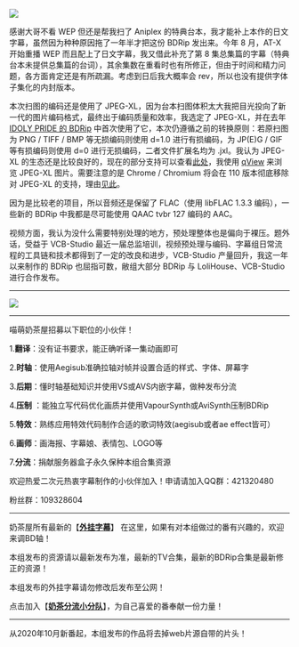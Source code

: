 ![][0]


感谢大哥不看 WEP 但还是帮我扫了 Aniplex 的特典台本，我才能补上本作的日文字幕，虽然因为种种原因拖了一年半才把这份 BDRip 发出来。今年 8 月，AT-X 开始重播 WEP 而且配上了日文字幕，我又借此补充了第 8 集总集篇的字幕（特典台本未提供总集篇的台词），其余集数在重看时也有所修正，但由于时间和精力问题，各方面肯定还是有所疏漏。考虑到日后我大概率会 rev，所以也没有提供字体子集化的内封版本。

本次扫图的编码还是使用了 JPEG-XL，因为台本扫图体积太大我把目光投向了新一代的图片编码格式，最终出于编码质量和效率，我选定了 JPEG-XL，并在去年 [IDOLY PRIDE 的 BDRip](https://nyaa.si/view/1409919) 中首次使用了它，本次仍遵循之前的转换原则：若原扫图为 PNG / TIFF / BMP 等无损编码则使用 d=1.0 进行有损编码，为 JP(E)G / GIF 等有损编码则使用 d=0 进行无损编码，二者文件扩展名均为 .jxl。我认为 JPEG-XL 的生态还是比较良好的，现在的部分支持可以查看[此处](https://jpegxl.io/#tutorials)，我使用 [qView](https://github.com/jurplel/qView) 来浏览 JPEG-XL 图片。需要注意的是 Chrome / Chromium 将会在 110 版本彻底移除对 JPEG-XL 的支持，理由[见此](https://bugs.chromium.org/p/chromium/issues/detail?id=1178058#c84)。

因为是比较老的项目，所以音频还是保留了 FLAC（使用 libFLAC 1.3.3 编码），一些新的 BDRip 中我都是尽可能使用 QAAC tvbr 127 编码的 AAC。

视频方面，我认为没什么需要特别处理的地方，预处理整体也是偏向于裸压。题外话，受益于 VCB-Studio 最近一届总监培训，视频预处理与编码、字幕组日常流程的工具链和技术都得到了一定的改良和进步，VCB-Studio 产量回升，我这一年以来制作的 BDRip 也屈指可数，敝组大部分 BDRip 与 LoliHouse、VCB-Studio 进行合作发布。


- - -

![][1]

- - -

喵萌奶茶屋招募以下职位的小伙伴！

1.**翻译**：没有证书要求，能正确听译一集动画即可   
  
2.**时轴**：使用Aegisub准确拉轴对帧并设置合适的样式、字体、屏幕字   
  
3.**后期**：懂时轴基础知识并使用VS或AVS内嵌字幕，做种发布分流   
  
4.**压制** ：能独立写代码优化画质并使用VapourSynth或AviSynth压制BDRip

5.**特效**：熟练应用特效代码制作合适的歌词特效(aegisub或者ae effect皆可）

6.**画师**：画海报、字幕娘、表情包、LOGO等

7.**分流**：捐献服务器盒子永久保种本组合集资源

 欢迎热爱二次元热衷字幕制作的小伙伴加入！申请请加入QQ群：421320480 

粉丝群：109328604

- - -

奶茶屋所有最新的【[**外挂字幕**][2]】 在这里，如果有对本组做过的番有兴趣的，欢迎来调BD轴！

本组发布的资源请以最新发布为准，最新的TV合集，最新的BDRip合集是最新修正的资源！

本组发布的外挂字幕请勿修改后发布至公网！

点击加入【[**奶茶分流小分队**][3]】，为自己喜爱的番奉献一份力量！

- - -

从2020年10月新番起，本组发布的作品将去掉web片源自带的片头！

[0]: https://s2.loli.net/2022/11/06/6WSjknu5PUrL2w8.jpg
[1]: https://nekomoe.pages.dev/images/mainVisual/2022.jpg
[2]: https://github.com/Nekomoekissaten/Nekomoekissaten-Subs
[3]: https://jq.qq.com/?_wv=1027&amp;k=4ERTkKi